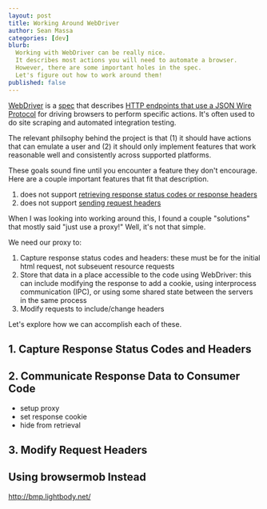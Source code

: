 ```yaml
---
layout: post
title: Working Around WebDriver
author: Sean Massa
categories: [dev]
blurb:
  Working with WebDriver can be really nice.
  It describes most actions you will need to automate a browser.
  However, there are some important holes in the spec.
  Let's figure out how to work around them!
published: false
---
```


[WebDriver](http://www.seleniumhq.org/projects/webdriver/) is a 
[spec](https://dvcs.w3.org/hg/webdriver/raw-file/tip/webdriver-spec.html#detecting-when-to-handle-commands)
that describes
[HTTP endpoints that use a JSON Wire Protocol](https://code.google.com/p/selenium/wiki/JsonWireProtocol)
for driving browsers to perform specific actions.
It's often used to do site scraping
and automated integration testing.

The relevant philsophy behind the project is that
(1) it should have actions that can emulate a user and
(2) it should only implement features that
work reasonable well and consistently across supported platforms.

These goals sound fine until you encounter a feature they don't encourage.
Here are a couple important features that fit that description.

1. does not support [retrieving response status codes or response headers](https://code.google.com/p/selenium/issues/detail?id=141)
2. does not support [sending request headers](https://code.google.com/p/selenium/wiki/JsonWireProtocol#/session/:sessionId/url)

When I was looking into working around this,
I found a couple "solutions" that mostly said "just use a proxy!"
Well, it's not that simple.

We need our proxy to:

1. Capture response status codes and headers:
   these must be for the initial html request, not subseuent resource requests
2. Store that data in a place accessible to the code using WebDriver:
   this can include modifying the response to add a cookie,
   using interprocess communication (IPC),
   or using some shared state between the servers in the same process 
3. Modify requests to include/change headers

Let's explore how we can accomplish each of these.

## 1. Capture Response Status Codes and Headers

## 2. Communicate Response Data to Consumer Code

- setup proxy
- set response cookie
- hide from retrieval

## 3. Modify Request Headers

## Using browsermob Instead

http://bmp.lightbody.net/


